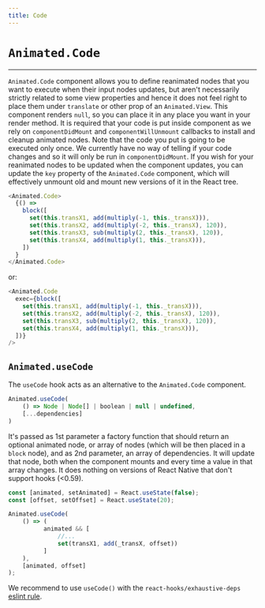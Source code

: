 ```yaml
---
title: Code
---
```


# `Animated.Code`

---

`Animated.Code` component allows you to define reanimated nodes that you want to execute when their input nodes updates, but aren't necessarily strictly related to some view properties and hence it does not feel right to place them under `translate` or other prop of an `Animated.View`. This component renders `null`, so you can place it in any place you want in your render method. It is required that your code is put inside component as we rely on `componentDidMount` and `componentWillUnmount` callbacks to install and cleanup animated nodes. Note that the code you put is going to be executed only once. We currently have no way of telling if your code changes and so it will only be run in `componentDidMount`. If you wish for your reanimated nodes to be updated when the component updates, you can update the `key` property of the `Animated.Code` component, which will effectively unmount old and mount new versions of it in the React tree.

```js
<Animated.Code>
  {() =>
    block([
      set(this.transX1, add(multiply(-1, this._transX))),
      set(this.transX2, add(multiply(-2, this._transX), 120)),
      set(this.transX3, sub(multiply(2, this._transX), 120)),
      set(this.transX4, add(multiply(1, this._transX))),
    ])
  }
</Animated.Code>
```

or:

```js
<Animated.Code
  exec={block([
    set(this.transX1, add(multiply(-1, this._transX))),
    set(this.transX2, add(multiply(-2, this._transX), 120)),
    set(this.transX3, sub(multiply(2, this._transX), 120)),
    set(this.transX4, add(multiply(1, this._transX))),
  ])}
/>
```

## `Animated.useCode`

The `useCode` hook acts as an alternative to the `Animated.Code` component.

```js
Animated.useCode(
    () => Node | Node[] | boolean | null | undefined, 
    [...dependencies]
)
```

It's passed as 1st parameter a factory function that should return an optional animated node, or array of nodes (which will be then placed in a `block` node), and as 2nd parameter, an array of dependencies. It will update that node, both when the component mounts and every time a value in that array changes. It does nothing on versions of React Native that don't support hooks (<0.59).

```js
const [animated, setAnimated] = React.useState(false);
const [offset, setOffset] = React.useState(20);

Animated.useCode(
    () => (
          animated && [
              //...
              set(transX1, add(_transX, offset))
          ]
    ), 
    [animated, offset]
);
```

We recommend to use `useCode()` with the `react-hooks/exhaustive-deps` [eslint rule](https://www.npmjs.com/package/eslint-plugin-react-hooks).
